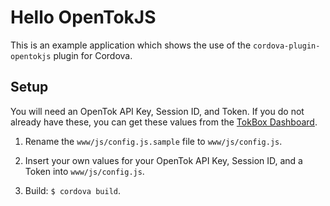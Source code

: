 # Hello OpenTokJS

This is an example application which shows the use of the `cordova-plugin-opentokjs` plugin for
Cordova.

## Setup

You will need an OpenTok API Key, Session ID, and Token. If you do not already have these, you can
get these values from the [TokBox Dashboard](https://dashboard.tokbox.com).

1. Rename the `www/js/config.js.sample` file to `www/js/config.js`.

2. Insert your own values for your OpenTok API Key, Session ID, and a Token into `www/js/config.js`.

3. Build: `$ cordova build`.
